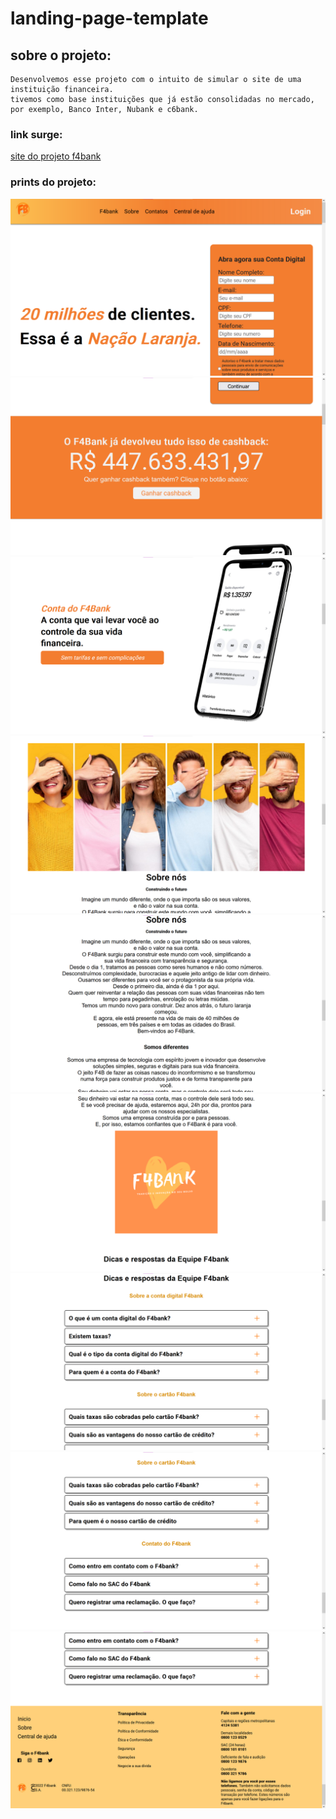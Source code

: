 # landing-page-template

## sobre o projeto:

```
Desenvolvemos esse projeto com o intuito de simular o site de uma instituição financeira.
tivemos como base instituições que já estão consolidadas no mercado, por exemplo, Banco Inter, Nubank e c6bank.

```

### link surge:

[site do projeto f4bank](http://f4banksa.surge.sh/)

### prints do projeto:

![print 1](/prints/print-1.png)
![print 2](/prints/print-2.png)
![print 3](/prints/print-3.png)
![print 4](/prints/print-4.png)
![print 5](/prints/print-5.png)
![print 6](/prints/print-6.png)
![print 7](/prints/print-7.png)
![print 8](/prints/print-8.png)
![print 9](/prints/print-9.png)



